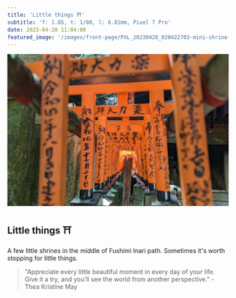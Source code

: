 ```yaml
---
title: 'Little things ⛩️'
subtitle: 'f: 1.85, t: 1/80, l: 6.81mm, Pixel 7 Pro'
date: 2023-04-28 11:04:00
featured_image: '/images/front-page/PXL_20230428_020422703-mini-shrine-1600x1100.jpg'
---
```



![](/images/front-page/PXL_20230428_020422703-mini-shrine.jpg)

## Little things ⛩️
A few little shrines in the middle of Fushimi Inari path. Sometimes it's worth stopping for little things.

> "Appreciate every little beautiful moment in every day of your life. Give it a try, and you'll see the world from another perspective." - Thea Kristine May